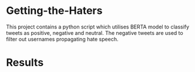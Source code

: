 # Getting-the-Haters

This project contains a python script which utilises BERTA model to classify tweets as positive, negative and neutral. The negative tweets are used to filter out usernames propagating hate speech.

# Results
